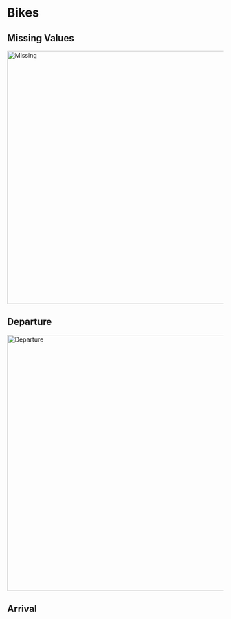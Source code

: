 # Bikes
## Missing Values
<img width="588" alt="Missing" src="https://user-images.githubusercontent.com/47319011/127246077-87f76c21-e22e-4c09-ab6f-13eaf1f39e9d.png">

## Departure
<img width="595" alt="Departure" src="https://user-images.githubusercontent.com/47319011/127246381-f57311a6-5e77-4475-bec0-b6e880f4d5ae.png">

## Arrival

